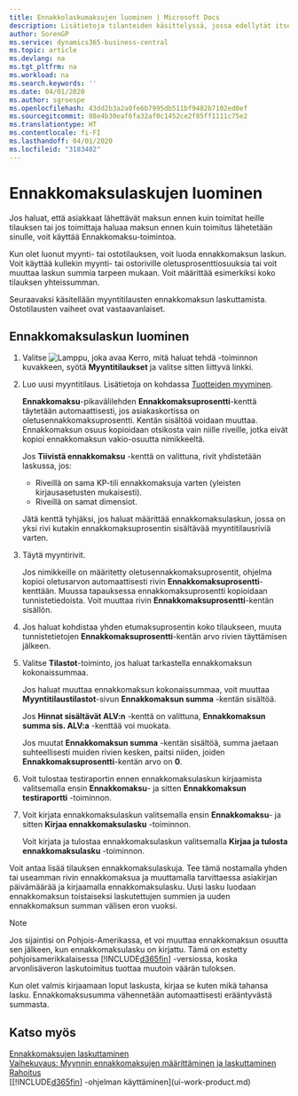 ```yaml
---
title: Ennakkolaskumaksujen luominen | Microsoft Docs
description: Lisätietoja tilanteiden käsittelyssä, jossa edellytät itse ennakkomaksua toimittajasi edellyttää sitä.
author: SorenGP
ms.service: dynamics365-business-central
ms.topic: article
ms.devlang: na
ms.tgt_pltfrm: na
ms.workload: na
ms.search.keywords: ''
ms.date: 04/01/2020
ms.author: sgroespe
ms.openlocfilehash: 43dd2b3a2a0fe6b7995db511bf9482b7102ed0ef
ms.sourcegitcommit: 88e4b30eaf6fa32af0c1452ce2f85ff1111c75e2
ms.translationtype: HT
ms.contentlocale: fi-FI
ms.lasthandoff: 04/01/2020
ms.locfileid: "3183402"
---
```

# <a name="create-prepayment-invoices"></a>Ennakkomaksulaskujen luominen
Jos haluat, että asiakkaat lähettävät maksun ennen kuin toimitat heille tilauksen tai jos toimittaja haluaa maksun ennen kuin toimitus lähetetään sinulle, voit käyttää Ennakkomaksu-toimintoa.  

Kun olet luonut myynti- tai ostotilauksen, voit luoda ennakkomaksun laskun. Voit käyttää kullekin myynti- tai ostoriville oletusprosenttiosuuksia tai voit muuttaa laskun summia tarpeen mukaan. Voit määrittää esimerkiksi koko tilauksen yhteissumman.  

Seuraavaksi käsitellään myyntitilausten ennakkomaksun laskuttamista. Ostotilausten vaiheet ovat vastaavanlaiset.  

## <a name="to-create-a-prepayment-invoice"></a>Ennakkomaksulaskun luominen  
1. Valitse ![Lamppu, joka avaa Kerro, mitä haluat tehdä -toiminnon](media/ui-search/search_small.png "Kerro, mitä haluat tehdä") kuvakkeen, syötä **Myyntitilaukset** ja valitse sitten liittyvä linkki.  
2. Luo uusi myyntitilaus. Lisätietoja on kohdassa [Tuotteiden myyminen](sales-how-sell-products.md).  

    **Ennakkomaksu**-pikavälilehden **Ennakkomaksuprosentti**-kenttä täytetään automaattisesti, jos asiakaskortissa on oletusennakkomaksuprosentti. Kentän sisältöä voidaan muuttaa. Ennakkomaksun osuus kopioidaan otsikosta vain niille riveille, jotka eivät kopioi ennakkomaksun vakio-osuutta nimikkeeltä.  

    Jos **Tiivistä ennakkomaksu** -kenttä on valittuna, rivit yhdistetään laskussa, jos:  
    - Riveillä on sama KP-tili ennakkomaksuja varten (yleisten kirjausasetusten mukaisesti).  
    - Riveillä on samat dimensiot.  

    Jätä kenttä tyhjäksi, jos haluat määrittää ennakkomaksulaskun, jossa on yksi rivi kutakin ennakkomaksuprosentin sisältävää myyntitilausriviä varten.  

3. Täytä myyntirivit.  

    Jos nimikkeille on määritetty oletusennakkomaksuprosentit, ohjelma kopioi oletusarvon automaattisesti rivin **Ennakkomaksuprosentti**-kenttään. Muussa tapauksessa ennakkomaksuprosentti kopioidaan tunnistetiedoista. Voit muuttaa rivin **Ennakkomaksuprosentti**-kentän sisällön.  
4. Jos haluat kohdistaa yhden etumaksuprosentin koko tilaukseen, muuta tunnistetietojen **Ennakkomaksuprosentti**-kentän arvo rivien täyttämisen jälkeen.  
5. Valitse **Tilastot**-toiminto, jos haluat tarkastella ennakkomaksun kokonaissummaa.

    Jos haluat muuttaa ennakkomaksun kokonaissummaa, voit muuttaa **Myyntitilaustilastot**-sivun **Ennakkomaksun summa** -kentän sisältöä.  

    Jos **Hinnat sisältävät ALV:n** -kenttä on valittuna, **Ennakkomaksun summa sis. ALV:a** -kenttää voi muokata.  

    Jos muutat **Ennakkomaksun summa** -kentän sisältöä, summa jaetaan suhteellisesti muiden rivien kesken, paitsi niiden, joiden **Ennakkomaksuprosentti**-kentän arvo on **0**.  
6. Voit tulostaa testiraportin ennen ennakkomaksulaskun kirjaamista valitsemalla ensin **Ennakkomaksu**- ja sitten **Ennakkomaksun testiraportti** -toiminnon.  
7. Voit kirjata ennakkomaksulaskun valitsemalla ensin **Ennakkomaksu**- ja sitten **Kirjaa ennakkomaksulasku** -toiminnon.  

    Voit kirjata ja tulostaa ennakkomaksulaskun valitsemalla **Kirjaa ja tulosta ennakkomaksulasku** -toiminnon.  

Voit antaa lisää tilauksen ennakkomaksulaskuja. Tee tämä nostamalla yhden tai useamman rivin ennakkomaksua ja muuttamalla tarvittaessa asiakirjan päivämäärää ja kirjaamalla ennakkomaksulasku. Uusi lasku luodaan ennakkomaksun toistaiseksi laskutettujen summien ja uuden ennakkomaksun summan välisen eron vuoksi.  

> [!NOTE]  
>  Jos sijaintisi on Pohjois-Amerikassa, et voi muuttaa ennakkomaksun osuutta sen jälkeen, kun ennakkomaksulasku on kirjattu. Tämä on estetty pohjoisamerikkalaisessa [!INCLUDE[d365fin](includes/d365fin_md.md)] -versiossa, koska arvonlisäveron laskutoimitus tuottaa muutoin väärän tuloksen.  

 Kun olet valmis kirjaamaan loput laskusta, kirjaa se kuten mikä tahansa lasku. Ennakkomaksusumma vähennetään automaattisesti erääntyvästä summasta.  

## <a name="see-also"></a>Katso myös  
[Ennakkomaksujen laskuttaminen](finance-invoice-prepayments.md)  
[Vaihekuvaus: Myynnin ennakkomaksujen määrittäminen ja laskuttaminen](walkthrough-setting-up-and-invoicing-sales-prepayments.md)  
[Rahoitus](finance.md)  
[[!INCLUDE[d365fin](includes/d365fin_md.md)] -ohjelman käyttäminen](ui-work-product.md)
